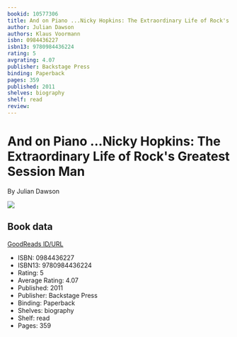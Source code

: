 ```yaml
---
bookid: 10577306
title: And on Piano ...Nicky Hopkins: The Extraordinary Life of Rock's Greatest Session Man
author: Julian Dawson
authors: Klaus Voormann
isbn: 0984436227
isbn13: 9780984436224
rating: 5
avgrating: 4.07
publisher: Backstage Press
binding: Paperback
pages: 359
published: 2011
shelves: biography
shelf: read
review: 
---
```


# And on Piano ...Nicky Hopkins: The Extraordinary Life of Rock's Greatest Session Man

By Julian Dawson

![](https://i.gr-assets.com/images/S/compressed.photo.goodreads.com/books/1328056420l/10577306.jpg)

## Book data

[GoodReads ID/URL](https://www.goodreads.com/book/show/10577306)

- ISBN: 0984436227
- ISBN13: 9780984436224
- Rating: 5
- Average Rating: 4.07
- Published: 2011
- Publisher: Backstage Press
- Binding: Paperback
- Shelves: biography
- Shelf: read
- Pages: 359


